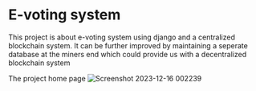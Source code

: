 # E-voting system
This project is about e-voting system using django and a centralized blockchain system. It can be further improved by maintaining a seperate database at the miners end which could provide us with a decentralized blockchain system

The project home page
![Screenshot 2023-12-16 002239](https://github.com/Raghav-1403/E-voting-system/assets/116968337/ed17d3e0-369f-4532-9f2c-48d6175b0ae0)


